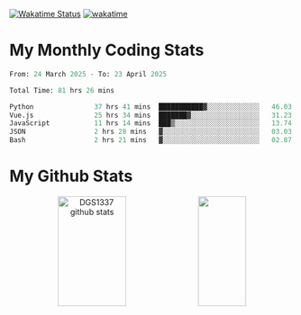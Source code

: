 [![Wakatime Status](https://github.com/noopurphalak/noopurphalak/workflows/wakatime-status-update/badge.svg)](https://github.com/noopurphalak/noopurphalak/actions/workflows/main.yml)
[![wakatime](https://wakatime.com/badge/user/80ace140-ef40-4fdd-b8ed-f3be3d2e1aea.svg)](https://wakatime.com/@80ace140-ef40-4fdd-b8ed-f3be3d2e1aea)

# My Monthly Coding Stats

<!--START_SECTION:waka-->

```python
From: 24 March 2025 - To: 23 April 2025

Total Time: 81 hrs 26 mins

Python               37 hrs 41 mins  ███████████▓░░░░░░░░░░░░░   46.03 %
Vue.js               25 hrs 34 mins  ███████▓░░░░░░░░░░░░░░░░░   31.23 %
JavaScript           11 hrs 14 mins  ███▒░░░░░░░░░░░░░░░░░░░░░   13.74 %
JSON                 2 hrs 28 mins   ▓░░░░░░░░░░░░░░░░░░░░░░░░   03.03 %
Bash                 2 hrs 21 mins   ▓░░░░░░░░░░░░░░░░░░░░░░░░   02.87 %
```

<!--END_SECTION:waka-->

# My Github Stats
<div style="text-align: center;">
  <img width="49%" height="195px" src="https://github-readme-stats-sigma-five.vercel.app/api?username=noopurphalak&show_icons=true&count_private=true&hide_border=true&title_color=00FFFF&icon_color=00FFFF&text_color=00FFFF&bg_color=0d1117" alt="DGS1337 github stats" />
  <img width="41%" height="195px" src="https://github-readme-stats-sigma-five.vercel.app/api/top-langs/?username=noopurphalak&layout=compact&hide_border=true&title_color=00FFFF&text_color=00FFFF&bg_color=0d1117" />
</div>
